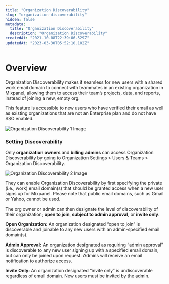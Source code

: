 ```yaml
---
title: "Organization Discoverability"
slug: "organization-discoverability"
hidden: false
metadata: 
  title: "Organization Discoverability"
  description: "Organization Discoverability"
createdAt: "2021-10-08T22:39:06.529Z"
updatedAt: "2023-03-30T05:52:10.102Z"
---
```


# Overview
Organization Discoverability makes it seamless for new users with a shared work email domain to connect with teammates in an existing organization in Mixpanel, allowing them to access their team’s projects, data, and reports, instead of joining a new, empty org.

This feature is accessible to new users who have verified their email as well as existing organizations that are not an Enterprise plan and do not have SSO enabled.

![Organization Discoverability 1 Image](https://raw.githubusercontent.com/ranic/mixpanel-docs/main/media/Admin/Organization-Project/discoverability1.png)

### Setting Discoverability

Only **organization owners** and **billing admins** can access Organization Discoverability by going to Organization Settings > Users & Teams > Organization Discoverability.

![Organization Discoverability 2 Image](https://raw.githubusercontent.com/ranic/mixpanel-docs/main/media/Admin/Organization-Project/discoverability2.png)


They can enable Organization Discoverability by first specifying the private (i.e., work) email domain(s) that should be granted access when a new user signs up for Mixpanel. Please note that public email domains, such as Gmail or Yahoo, cannot be used.

The org owner or admin can then designate the level of discoverability of their organization; **open to join**, **subject to admin approval**, or **invite only**.

**Open Organization:** An organization designated “open to join” is discoverable and joinable to any new users with an admin-specified email domain(s).

**Admin Approval:** An organization designated as requiring “admin approval” is discoverable to any new user signing up with a specified email domain, but can only be joined upon request. Admins will receive an email notification to authorize access.

**Invite Only:** An organization designated “invite only” is undiscoverable regardless of email domain. New users must be invited by the admin.
